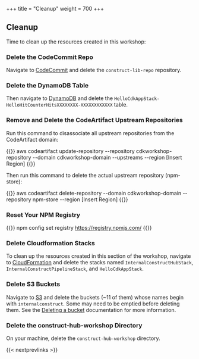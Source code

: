 +++
title = "Cleanup"
weight = 700
+++

## Cleanup

Time to clean up the resources created in this workshop:

### Delete the CodeCommit Repo

Navigate to  <a href="https://console.aws.amazon.com/codecommit" target="_blank">CodeCommit</a> and delete the `construct-lib-repo` repository.

### Delete the DynamoDB Table

Then navigate to <a href="https://console.aws.amazon.com/dynamodb" target="_blank">DynamoDB</a> and delete the `HelloCdkAppStack-HelloHitCounterHitsXXXXXXXX-XXXXXXXXXXXX` table.

### Remove and Delete the CodeArtifact Upstream Repositories

Run this command to disassociate all upstream repositories from the CodeArtifact domain:

{{<highlight bash>}}
aws codeartifact update-repository --repository cdkworkshop-repository --domain cdkworkshop-domain --upstreams --region [Insert Region]
{{</highlight>}}

Then run this command to delete the actual upstream repository (npm-store):

{{<highlight bash>}}
aws codeartifact delete-repository --domain cdkworkshop-domain --repository npm-store --region [Insert Region]
{{</highlight>}}

### Reset Your NPM Registry

{{<highlight bash>}}
npm config set registry https://registry.npmjs.com/
{{</highlight>}}

### Delete Cloudformation Stacks

To clean up the resources created in this section of the workshop, navigate to <a href="https://console.aws.amazon.com/cloudformation" target="_blank">CloudFormation</a> and delete the stacks named `InternalConstructHubStack`, `InternalConstructPipelineStack`, and `HelloCdkAppStack`.

### Delete S3 Buckets

Navigate to  <a href="https://console.aws.amazon.com/s3" target="_blank">S3</a> and delete the buckets (~11 of them) whose names begin with `internalconstruct`. Some may need to be emptied before deleting them. See the <a href="https://docs.aws.amazon.com/AmazonS3/latest/userguide/delete-bucket.html" target="_blank">Deleting a bucket</a> documentation for more information.

### Delete the construct-hub-workshop Directory

On your machine, delete the `construct-hub-workshop` directory.

{{< nextprevlinks >}}